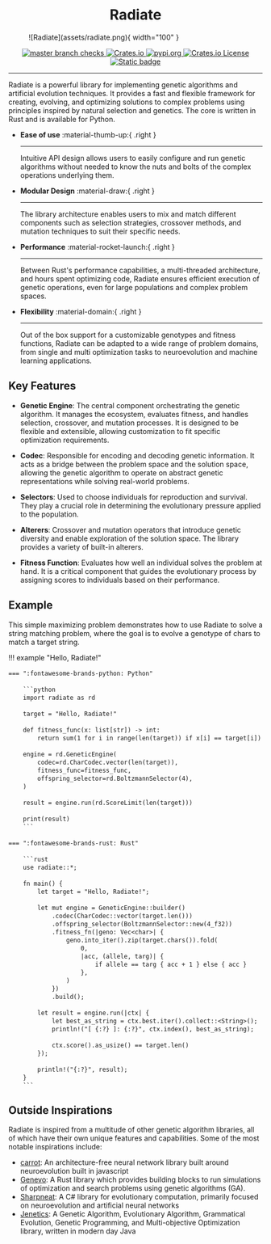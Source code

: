 #  

<center>
    <h1>Radiate</h1>
</center>
<figure markdown="span">
  ![Radiate](assets/radiate.png){ width="100" }
</figure>

<div align="center">
    <a href="https://github.com/pkalivas/radiate/actions/workflows/unit-tests.yml">
        <img src="https://img.shields.io/github/check-runs/pkalivas/radiate/master" alt="master branch checks" />
    </a>
    <a href="https://crates.io/crates/radiate">
        <img src="https://img.shields.io/crates/v/radiate" alt="Crates.io" />
    </a>
    <a href="https://pypi.org/project/radiate/">
        <img src="https://img.shields.io/pypi/v/radiate?color=blue" alt="pypi.org" />
    </a>
    <a href="https://github.com/pkalivas/radiate?tab=MIT-1-ov-file">
        <img src="https://img.shields.io/crates/l/radiate" alt="Crates.io License" />
    </a>
    <a href="">
        <img src="https://img.shields.io/badge/evolution-genetics-default" alt="Static badge" />
    </a>
</div>

___

Radiate is a powerful library for implementing genetic algorithms and artificial evolution techniques. It provides a fast and flexible framework for creating, evolving, and optimizing solutions to complex problems using principles
inspired by natural selection and genetics. The core is written in Rust and is available for Python.

<div class="grid cards" markdown>
    
-   **Ease of use** :material-thumb-up:{ .right }

    ---

    Intuitive API design allows users to easily configure and run genetic algorithms without needed to know the nuts and bolts of the complex operations underlying them.

-   **Modular Design** :material-draw:{ .right }

    ---

    The library architecture enables users to mix and match different components such as selection strategies, crossover methods, and mutation techniques to suit their specific needs.

-   **Performance** :material-rocket-launch:{ .right }

    ---

    Between Rust's performance capabilities, a multi-threaded architecture, and hours spent optimizing code, Radiate ensures efficient execution of genetic operations, even for large populations and complex problem spaces. 

-   **Flexibility** :material-domain:{ .right }

    ---

    Out of the box support for a customizable genotypes and fitness functions, Radiate can be adapted to a wide range of problem domains, from single and multi optimization tasks to neuroevolution and machine learning applications.

</div>

## Key Features

- **Genetic Engine**: The central component orchestrating the genetic algorithm. It manages the ecosystem, evaluates fitness, and handles selection, crossover, and mutation processes. It is designed to be flexible and extensible, allowing customization to fit specific optimization requirements.

- **Codec**: Responsible for encoding and decoding genetic information. It acts as a bridge between the problem space and the solution space, allowing the genetic algorithm to operate on abstract genetic representations while solving real-world problems.

- **Selectors**: Used to choose individuals for reproduction and survival. They play a crucial role in determining the evolutionary pressure applied to the population.

- **Alterers**: Crossover and mutation operators that introduce genetic diversity and enable exploration of the solution space. The library provides a variety of built-in alterers.

- **Fitness Function**: Evaluates how well an individual solves the problem at hand. It is a critical component that guides the evolutionary process by assigning scores to individuals based on their performance.

## Example

This simple maximizing problem demonstrates how to use Radiate to solve a string matching problem, where the goal is to evolve a genotype of chars to match a target string.

!!! example "Hello, Radiate!"

    === ":fontawesome-brands-python: Python"

        ```python
        import radiate as rd 
        
        target = "Hello, Radiate!"

        def fitness_func(x: list[str]) -> int:
            return sum(1 for i in range(len(target)) if x[i] == target[i])

        engine = rd.GeneticEngine(
            codec=rd.CharCodec.vector(len(target)),
            fitness_func=fitness_func,
            offspring_selector=rd.BoltzmannSelector(4),
        )

        result = engine.run(rd.ScoreLimit(len(target)))

        print(result)
        ```

    === ":fontawesome-brands-rust: Rust"
    
        ```rust
        use radiate::*;

        fn main() {
            let target = "Hello, Radiate!";

            let mut engine = GeneticEngine::builder()
                .codec(CharCodec::vector(target.len()))
                .offspring_selector(BoltzmannSelector::new(4_f32))
                .fitness_fn(|geno: Vec<char>| {
                    geno.into_iter().zip(target.chars()).fold(
                        0,
                        |acc, (allele, targ)| {
                            if allele == targ { acc + 1 } else { acc }
                        },
                    )
                })
                .build();

            let result = engine.run(|ctx| {
                let best_as_string = ctx.best.iter().collect::<String>();
                println!("[ {:?} ]: {:?}", ctx.index(), best_as_string);

                ctx.score().as_usize() == target.len()
            });

            println!("{:?}", result); 
        }
        ```

## Outside Inspirations

Radiate is inspired from a multitude of other genetic algorithm libraries, all of which have their own unique features and capabilities. Some of the most notable inspirations include:

* [carrot](https://github.com/liquidcarrot/carrot): An architecture-free neural network library built around neuroevolution built in javascript
* [Genevo](https://github.com/innoave/genevo): A Rust library which provides building blocks to run simulations of optimization and search problems using genetic algorithms (GA).
* [Sharpneat](https://github.com/colgreen/sharpneat): A C# library for evolutionary computation, primarily focused on neuroevolution and artificial neural networks
* [Jenetics](https://jenetics.io): A Genetic Algorithm, Evolutionary Algorithm, Grammatical Evolution, Genetic Programming, and Multi-objective Optimization library, written in modern day Java